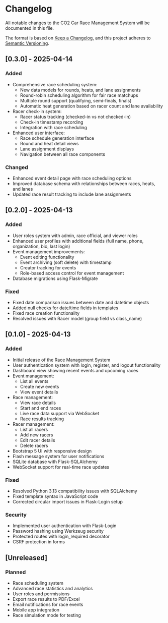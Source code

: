 # Changelog

All notable changes to the CO2 Car Race Management System will be documented in this file.

The format is based on [Keep a Changelog](https://keepachangelog.com/en/1.0.0/),
and this project adheres to [Semantic Versioning](https://semver.org/spec/v2.0.0.html).

## [0.3.0] - 2025-04-14

### Added
- Comprehensive race scheduling system:
  - New data models for rounds, heats, and lane assignments
  - Round-robin scheduling algorithm for fair race matchups
  - Multiple round support (qualifying, semi-finals, finals)
  - Automatic heat generation based on racer count and lane availability
- Racer check-in system:
  - Racer status tracking (checked-in vs not checked-in)
  - Check-in timestamp recording
  - Integration with race scheduling
- Enhanced user interface:
  - Race schedule generation interface
  - Round and heat detail views
  - Lane assignment displays
  - Navigation between all race components

### Changed
- Enhanced event detail page with race scheduling options
- Improved database schema with relationships between races, heats, and lanes
- Updated race result tracking to include lane assignments

## [0.2.0] - 2025-04-13

### Added
- User roles system with admin, race official, and viewer roles
- Enhanced user profiles with additional fields (full name, phone, organization, bio, last login)
- Event management improvements:
  - Event editing functionality
  - Event archiving (soft delete) with timestamp
  - Creator tracking for events
  - Role-based access control for event management
- Database migrations using Flask-Migrate

### Fixed
- Fixed date comparison issues between date and datetime objects
- Added null checks for date/time fields in templates
- Fixed race creation functionality
- Resolved issues with Racer model (group field vs class_name)

## [0.1.0] - 2025-04-13

### Added
- Initial release of the Race Management System
- User authentication system with login, register, and logout functionality
- Dashboard view showing recent events and upcoming races
- Event management:
  - List all events
  - Create new events
  - View event details
- Race management:
  - View race details
  - Start and end races
  - Live race data support via WebSocket
  - Race results tracking
- Racer management:
  - List all racers
  - Add new racers
  - Edit racer details
  - Delete racers
- Bootstrap 5 UI with responsive design
- Flash message system for user notifications
- SQLite database with Flask-SQLAlchemy
- WebSocket support for real-time race updates

### Fixed
- Resolved Python 3.13 compatibility issues with SQLAlchemy
- Fixed template syntax in JavaScript code
- Corrected circular import issues in Flask-Login setup

### Security
- Implemented user authentication with Flask-Login
- Password hashing using Werkzeug security
- Protected routes with login_required decorator
- CSRF protection in forms

## [Unreleased]
### Planned
- Race scheduling system
- Advanced race statistics and analytics
- User roles and permissions
- Export race results to PDF/Excel
- Email notifications for race events
- Mobile app integration
- Race simulation mode for testing
